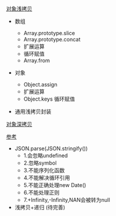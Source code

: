 [对象浅拷贝](shallowCopy.js)
* 数组
    * Array.prototype.slice
    * Array.prototype.concat
    * 扩展运算
    * 循环赋值
    * Array.from
* 对象
    * Object.assign
    * 扩展运算
    * Object.keys 循环赋值
    
* 通用浅拷贝封装
    

[对象深拷贝](deepCopy.js)

[参考](https://www.jianshu.com/p/b084dfaad501)

* JSON.parse(JSON.stringify())
  * 1.会忽略undefined
  * 2.忽略symbol
  * 3.不能序列化函数
  * 4.不能解决循环引用
  * 5.不能正确处理new Date()
  * 6.不能处理正则
  * 7.+Infinity,-Infinity,NAN会被转为null
* 浅拷贝+递归 (待完善)







